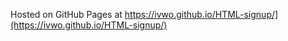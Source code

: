 Hosted on GitHub Pages at https://ivwo.github.io/HTML-signup/](https://ivwo.github.io/HTML-signup/)

